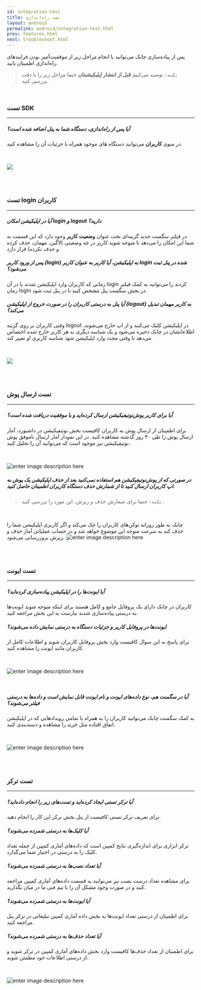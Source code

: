 ```yaml
---
id: integration-test
title: تست راه‌اندازی
layout: android
permalink: android/integration-test.html
prev: features.html
next: troubleshoot.html
---
```


پس از پیاده‌سازی چابک می‌توانید با انجام مراحل زیر از موفقیت‌آمیز بودن فرایندهای راه‌اندازی اطمینان یابید.

> `نکته:` توصیه می‌کنیم **قبل از انتشار اپلیکیشنتان** حتما مراحل زیر را با دقت بررسی کنید. 

<br>

### تست SDK
---
##### آیا پس از راه‌اندازی، دستگاه شما به پنل اضافه شده است؟
در منوی **کاربران** می‌توانید دستگاه های موجود همراه با جزئیات آن را مشاهده کنید.

<br>

![
](http://uupload.ir/files/g9f0_user-successful.png)

<br><br>

### تست login کاربران
---
##### آیا در اپلیکیشن امکان login و logout دارید؟

در فیلتر سگمنت جدید  گزینه‌ای تحت عنوان **وضعیت کاربر** وجود دارد که این قسمت به شما این امکان را می‌دهد تا  متوجه شوید کاربر در چه وضعیتی (لاگین، مهمان، حذف کرده و حذف نکرده)  قرار دارد.

##### پس از ورود کاربر (login) به اپلیکیشن، آیا کاربر به عنوان کاربر login شده در پنل ثبت می‌شود؟
زمانی که کاربران وارد اپلیکیشن شدند یا در آن login کردند را می‌توانید به کمک فیلتر زمان login در بخش سگمنت پنل مشخص کنید تا در پنل ثبت شود.

##### آیا پنل به درستی کاربران را در صورت خروج از اپلیکیشن (logout) به کاربر مهمان تبدیل می‌کند؟
وقتی کاربران بر روی گزینه logout در اپلیکیشن کلیک می‌کنند و از اپ خارج می‌شوند، اطلاعاتشان در چابک ذخیره می‌شود و یک شناسه دیگری به هر کاربر خارج شده اختصاص می‌دهد تا وقتی مجدد وارد اپلیکیشن شود شناسه کاربری او تغییر کند.

<br>

![
](http://uupload.ir/files/q4hh_user-login.png)

<br><br>

### تست ارسال پوش
---
##### آیا برای کاربر پوش‌نوتیفیکیشن ارسال کرده‌اید و با موفقیت دریافت شده است؟
برای اطمینان از ارسال پوش به کاربران کافیست بخش نوتیفیکیشن در داشبورد، آمار ارسال پوش را طی ۳۰ روز گذشته مشاهده کنید. در این نمودار آمار ارسال ناموفق پوش نوتیفیکیشن نیز موجود است که می‌توانید آن را تحلیل کنید.

<br>

![enter image description here](http://uupload.ir/files/6go0_push-successful.png)
<br>
##### در صورتی که از پوش‌نوتیفیکیشن هم استفاده نمی‌کنید بعد از حذف اپلیکیشن یک پوش به اپ کاربران ارسال کنید تا از شمارش حذف دستگاه کاربران اطمینان حاصل کنید. 

> `نکته:` حتما برای شمارش حذف و ریزش، این مورد را بررسی کنید. 

<br>

چابک به طور روزانه توکن‌های کاربران را چک می‌کند و اگر کاربری اپلیکیشن شما را حذف کند به سرعت متوجه این موضوع خواهد شد و در حساب عملیاتی آمار حذف و ریزش بروزرسانی می‌شود.
![enter image description here](http://uupload.ir/files/xfv_user-uninstalls.png)

<br><br>

### تست ایونت
---
##### آیا ایونت‌ها را در اپلیکیشن پیاده‌سازی کرده‌اید؟
کاربران در چابک دارای یک پروفایل جامع و کامل هستند برای اینکه متوجه شوید ایونت‌ها به درستی پیاده‌سازی شدند نیازست به این بخش مراجعه کنید.


##### ایونت‌ها در پروفایل کاربر و جزئیات دستگاه به درستی نمایش داده می‌شوند؟
برای پاسخ به این سوال کافیست وارد بخش پروفایل کاربران شوید و اطلاعات کامل از کاربران مانند ایونت را مشاهده کنید.

<br>

![enter image description here](http://uupload.ir/files/pgoe_event-successful.png)

<br>

##### آیا در سگمنت هم، نوع داده‌های ایونت و نام ایونت قابل نمایش است و داده‌ها به درستی فیلتر می‌شوند؟
به کمک سگمنت چابک می‌توانید  کاربران  را به همراه با تمامی رویدادهایی که در اپلیکیشن اتفاق افتاده مثل خرید  را مشاهده و دسته‌بندی کنید.

<br>

![enter image description here](http://uupload.ir/files/kcx6_event-in-segment.png)

<br><br>

### تست ترکر
---
##### آیا ترکر تستی ایجاد کرده‌اید و تست‌های زیر را انجام داده‌اید؟
برای تعریف ترکر تستی کافیست از پنل بخش ترکر این کار را انجام دهید.

##### آیا کلیک‌ها به درستی شمرده می‌شوند؟
ترکر ابزاری برای اندازه‌گیری نتایج کمپین است که داده‌های آماری کمپین از جمله تعداد کلیک را به درستی در اختیار شما می‌گذارد.

##### آیا تعداد نصب‌ها به درستی شمرده می‌شوند؟
برای مشاهده تعداد درست نصب نیز می‌توانید به قسمت داده‌های آماری کمپین مراجعه کنید و در صورت وجود مشکل آن را با تیم فنی ما در میان بگذارید.

##### آیا ایونت‌ها به درستی شمرده می‌شوند؟
برای اطمینان از درستی تعداد ایونت‌ها به بخش داده آماری کمپین تبلیغاتی در ترکر پنل مراجعه کنید.

##### آیا تعداد حذف‌ها به درستی شمرده می‌شوند؟
برای اطمینان از تعداد حذف‌ها کافیست وارد بخش داده‌های آماری کمپین در ترکر شوید و از درستی اطلاعات خود مطمئن شوید.

<br>

![enter image description here](http://uupload.ir/files/qcyc_tracker-details.png)
